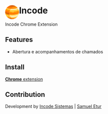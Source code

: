 # <img src="public/icons/icon_48.png" width="45" align="left"> Incode

Incode Chrome Extension

## Features

- Abertura e acompanhamentos de chamados

## Install

[**Chrome** extension]() 

## Contribution

Development by [Incode Sistemas](https://incode.com.br) | [Samuel Etur](https://github.com/samueletur)

